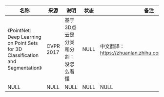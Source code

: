 |名称  |  来源   | 说明  |状态   | 备注  |
|  ----  | ----  |----  | ----  |----  |
| 《PointNet: Deep Learning on Point Sets for 3D Classification and Segmentation》| CVPR 2017|基于3D点云是分类和分割：没怎么看懂|NULL |中文翻译：https://zhuanlan.zhihu.com/p/369059467|
| NULL  | NULL |NULL |NULL |NULL |
